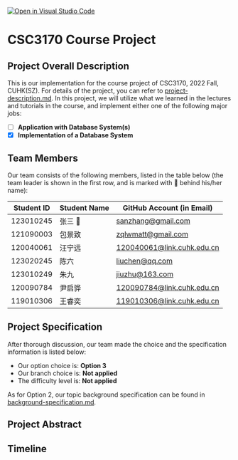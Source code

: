 [![Open in Visual Studio Code](https://classroom.github.com/assets/open-in-vscode-c66648af7eb3fe8bc4f294546bfd86ef473780cde1dea487d3c4ff354943c9ae.svg)](https://classroom.github.com/online_ide?assignment_repo_id=9433861&assignment_repo_type=AssignmentRepo)
# CSC3170 Course Project

## Project Overall Description

This is our implementation for the course project of CSC3170, 2022 Fall, CUHK(SZ). For details of the project, you can refer to [project-description.md](project-description.md). In this project, we will utilize what we learned in the lectures and tutorials in the course, and implement either one of the following major jobs:

<!-- Please fill in "x" to replace the blank space between "[]" to tick the todo item; it's ticked on the first one by default. -->

- [ ] **Application with Database System(s)**
- [x] **Implementation of a Database System**

## Team Members

Our team consists of the following members, listed in the table below (the team leader is shown in the first row, and is marked with 🚩 behind his/her name):

<!-- change the info below to be the real case -->

| Student ID | Student Name | GitHub Account (in Email) |
| ---------- | ------------ | ------------------------- |
| 123010245  | 张三 🚩       | sanzhang@gmail.com        |
| 121090003  | 包景致        | zqlwmatt@gmail.com        |
| 120040061  | 汪宁远        | 120040061@link.cuhk.edu.cn |
| 123020245  | 陈六         | liuchen@qq.com            |
| 123010249  | 朱九         | jiuzhu@163.com            |
| 120090784  | 尹启骅        | 120090784@link.cuhk.edu.cn|
| 119010306  | 王睿奕        | 119010306@link.cuhk.edu.cn|
## Project Specification

<!-- You should remove the terms/sentence that is not necessary considering your option/branch/difficulty choice -->

After thorough discussion, our team made the choice and the specification information is listed below:

- Our option choice is: **Option 3**
- Our branch choice is: **Not applied**
- The difficulty level is: **Not applied**

As for Option 2, our topic background specification can be found in [background-specification.md](background-specification.md).

## Project Abstract

<!-- TODO -->

## Timeline
